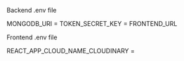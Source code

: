 Backend .env file 

MONGODB_URI = 
TOKEN_SECRET_KEY = 
FRONTEND_URL

Frontend .env file

REACT_APP_CLOUD_NAME_CLOUDINARY = 
